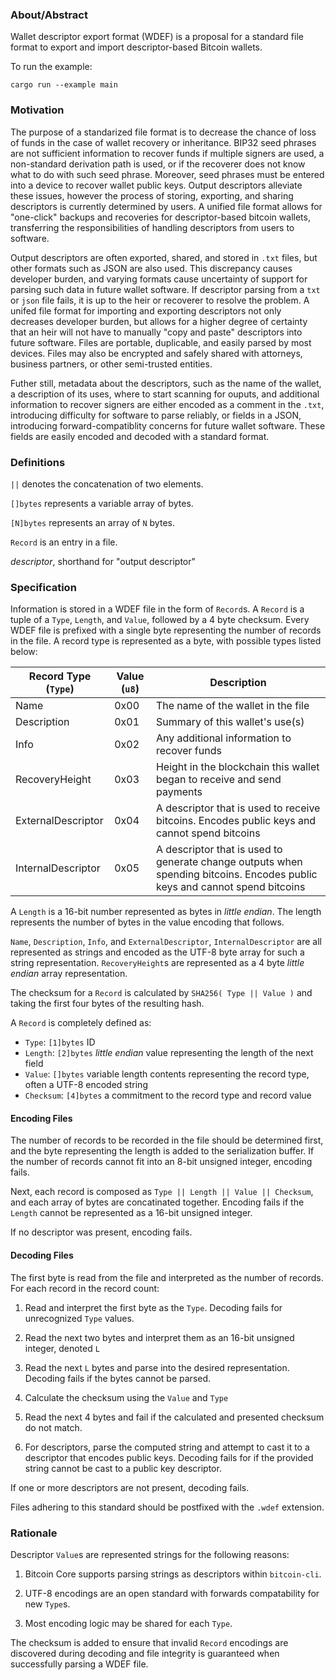 ### About/Abstract

Wallet descriptor export format (WDEF) is a proposal for a standard file format to export and import descriptor-based Bitcoin wallets.

To run the example:
```
cargo run --example main
```

### Motivation

The purpose of a standarized file format is to decrease the chance of loss of funds in the case of wallet recovery or inheritance. BIP32 seed phrases are not sufficient information to recover funds if multiple signers are used, a non-standard derivation path is used, or if the recoverer does not know what to do with such seed phrase. Moreover, seed phrases must be entered into a device to recover wallet public keys. Output descriptors alleviate these issues, however the process of storing, exporting, and sharing descriptors is currently determined by users. A unified file format allows for "one-click" backups and recoveries for descriptor-based bitcoin wallets, transferring the responsibilities of handling descriptors from users to software.

Output descriptors are often exported, shared, and stored in `.txt` files, but other formats such as JSON are also used. This discrepancy causes developer burden, and varying formats cause uncertainty of support for parsing such data in future wallet software. If descriptor parsing from a `txt` or `json` file fails, it is up to the heir or recoverer to resolve the problem. A unifed file format for importing and exporting descriptors not only decreases developer burden, but allows for a higher degree of certainty that an heir will not have to manually "copy and paste" descriptors into future software. Files are portable, duplicable, and easily parsed by most devices. Files may also be encrypted and safely shared with attorneys, business partners, or other semi-trusted entities.

Futher still, metadata about the descriptors, such as the name of the wallet, a description of its uses, where to start scanning for ouputs, and additional information to recover signers are either encoded as a comment in the `.txt`, introducing difficulty for software to parse reliably, or fields in a JSON, introducing forward-compatiblity concerns for future wallet software. These fields are easily encoded and decoded with a standard format.

### Definitions

`||` denotes the concatenation of two elements.

`[]bytes` represents a variable array of bytes.

`[N]bytes` represents an array of `N` bytes.

`Record` is an entry in a file.

_descriptor_, shorthand for "output descriptor"

### Specification

Information is stored in a WDEF file in the form of `Record`s. A `Record` is a tuple of a `Type`, `Length`, and `Value`, followed by a 4 byte checksum. Every WDEF file is prefixed with a single byte representing the number of records in the file. A record type is represented as a byte, with possible types listed below:

| Record Type (`Type`) | Value (`u8`) | Description                        |
| ------------------- | ---------- | ---------------------------------- |
| Name | 0x00 | The name of the wallet in the file |
| Description | 0x01 | Summary of this wallet's use(s) |
| Info | 0x02 | Any additional information to recover funds |
| RecoveryHeight | 0x03 | Height in the blockchain this wallet began to receive and send payments |
| ExternalDescriptor | 0x04 | A descriptor that is used to receive bitcoins. Encodes public keys and cannot spend bitcoins |
| InternalDescriptor | 0x05 | A descriptor that is used to generate change outputs when spending bitcoins. Encodes public keys and cannot spend bitcoins |

A `Length` is a 16-bit number represented as bytes in _little endian_. The length represents the number of bytes in the value encoding that follows.

`Name`, `Description`, `Info`, and `ExternalDescriptor`, `InternalDescriptor` are all represented as strings and encoded as the UTF-8 byte array
for such a string representation. `RecoveryHeight`s are represented as a 4 byte _little endian_ array representation.

The checksum for a `Record` is calculated by `SHA256( Type || Value )` and taking the first four bytes of the resulting hash.

A `Record` is completely defined as:
- `Type`: `[1]bytes` ID
- `Length`: `[2]bytes` _little endian_ value representing the length of the next field
- `Value`: `[]bytes` variable length contents representing the record type, often a UTF-8 encoded string
- `Checksum`: `[4]bytes` a commitment to the record type and record value

#### Encoding Files

The number of records to be recorded in the file should be determined first, and the byte representing the length is added to the serialization buffer. If the number of records cannot fit into an 8-bit unsigned integer, encoding fails.

Next, each record is composed as `Type || Length || Value || Checksum`, and each array of bytes are concatinated together. Encoding fails if the `Length` cannot be represented as a 16-bit unsigned integer.

If no descriptor was present, encoding fails.

#### Decoding Files

The first byte is read from the file and interpreted as the number of records. For each record in the record count:

1. Read and interpret the first byte as the `Type`. Decoding fails for unrecognized `Type` values.

2. Read the next two bytes and interpret them as an 16-bit unsigned integer, denoted `L`

3. Read the next `L` bytes and parse into the desired representation. Decoding fails if the bytes cannot be parsed.

4. Calculate the checksum using the `Value` and `Type`

5. Read the next 4 bytes and fail if the calculated and presented checksum do not match.

6. For descriptors, parse the computed string and attempt to cast it to a descriptor that encodes public keys. Decoding fails for if the provided string cannot be cast to a public key descriptor.

If one or more descriptors are not present, decoding fails.

Files adhering to this standard should be postfixed with the `.wdef` extension.

### Rationale

Descriptor `Value`s are represented strings for the following reasons:

1. Bitcoin Core supports parsing strings as descriptors within `bitcoin-cli`.

2. UTF-8 encodings are an open standard with forwards compatability for new `Type`s.

3. Most encoding logic may be shared for each `Type`.

The checksum is added to ensure that invalid `Record` encodings are discovered during decoding and file integrity is guaranteed when successfully parsing a WDEF file.